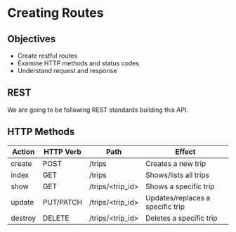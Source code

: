 # Creating Routes

## Objectives

- Create restful routes
- Examine HTTP methods and status codes
- Understand request and response


## REST

We are going to be following REST standards building this API.



## HTTP Methods



| Action  	| HTTP Verb 	| Path             	| Effect                           	|
|---------	|-----------	|------------------	|----------------------------------	|
| create  	| POST      	| /trips           	| Creates a new trip               	|
| index   	| GET       	| /trips           	| Shows/lists all trips            	|
| show    	| GET       	| /trips/<trip_id> 	| Shows a specific trip            	|
| update  	| PUT/PATCH 	| /trips/<trip_id> 	| Updates/replaces a specific trip 	|
| destroy 	| DELETE    	| /trips/<trip_id> 	| Deletes a specific trip          	|